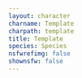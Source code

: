 ```yaml
---
layout: character
charname: Template
charpath: template
title: Template
species: Species
nsfwrefimg: false
shownsfw: false
---
```



